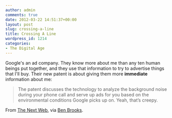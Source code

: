 ```yaml
---
author: admin
comments: true
date: 2012-03-22 14:51:37+00:00
layout: post
slug: crossing-a-line
title: Crossing A Line
wordpress_id: 1214
categories:
- The Digital Age
---
```


Google's an ad company. They know more about me than any ten human beings put together, and they use that information to try to advertise things that I'll buy. Their new patent is about giving them more **immediate** information about me:

> The patent discusses the technology to analyze the background noise during your phone call and serve up ads for you based on the environmental conditions Google picks up on. Yeah, that’s creepy.

From [The Next Web](http://thenextweb.com/google/2012/03/21/google-wants-to-serve-you-ads-based-on-the-background-noise-of-your-phone-calls/?awesm=tnw.to_1DkYP), via [Ben Brooks](http://brooksreview.net/2012/03/google-creeps-in/).
